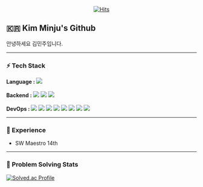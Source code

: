   <div align=center>
	
  [![Hits](https://hits.seeyoufarm.com/api/count/incr/badge.svg?url=https%3A%2F%2Fgithub.com%2Fmiiiinju1)](https://hits.seeyoufarm.com) 
	
  </div>
<h2 align="left">🇰🇷 Kim Minju's Github </h2>

안녕하세요 김민주입니다.

---

<h3 align="left">⚡️ Tech Stack </h3>
<div align=left> 

  <strong>Language : </strong> 
  <img src="https://img.shields.io/badge/-Java-red?style=flat&logo=java&logoColor=white"> 
  <br/><br/>
  <strong>Backend : </strong>
  <img src="https://img.shields.io/badge/SpringBoot-6DB33F.svg?style=for-the-badge&logo=SpringBoot&logoColor=white"> 
  <img src="https://img.shields.io/badge/mysql-4479A1?style=for-the-badge&logo=mysql&logoColor=white"> 
  <img src="https://img.shields.io/badge/Redis-D9281A?style=for-the-badge&logo=Redis&logoColor=white">
  <br/><br/>
  <strong>DevOps : </strong>
  <img src="https://img.shields.io/badge/AWS-232F3E?style=for-the-badge&logo=amazonaws&logoColor=white"> 
  <img src="https://img.shields.io/badge/githubactions-2B8CFF?style=for-the-badge&logo=githubactions&logoColor=white"> 
  <img src="https://img.shields.io/badge/docker-2668EF?style=for-the-badge&logo=docker&logoColor=white"> 
  <img src="https://img.shields.io/badge/EC2-FF9900?style=for-the-badge&logo=amazonaws&logoColor=white">
  <img src="https://img.shields.io/badge/RDS-527FFF?style=for-the-badge&logo=amazonrds&logoColor=white">
  <img src="https://img.shields.io/badge/VPC-FF4F8B?style=for-the-badge&logo=amazonaws&logoColor=white">
  <img src="https://img.shields.io/badge/ECR-FF9900?style=for-the-badge&logo=amazonecr&logoColor=white">
  <img src="https://img.shields.io/badge/S3-569A31?style=for-the-badge&logo=amazons3&logoColor=white">


</div>

---

<h3 align="left">🚀 Experience </h3>

- SW Maestro 14th

---
 
<h3 align="left">📌 Problem Solving Stats </h3>

  [![Solved.ac Profile](http://mazassumnida.wtf/api/v2/generate_badge?boj=gms07073)](https://solved.ac/gms07073/)
